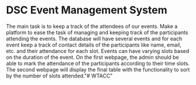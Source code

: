 # DSC Event Management System
The main task is to keep a track of the attendees of our events. Make a platform to ease the task of managing and keeping track of the participants attending the events. The database will have several events and for each event keep a track of contact details of the participants like name, email, etc. and their attendance for each slot. Events can have varying slots based on the duration of the event. On the first webpage, the admin should be able to mark the attendance of the participants according to their time slots. The second webpage will display the final table with the functionality to sort by the number of slots attended."# WTACC" 
